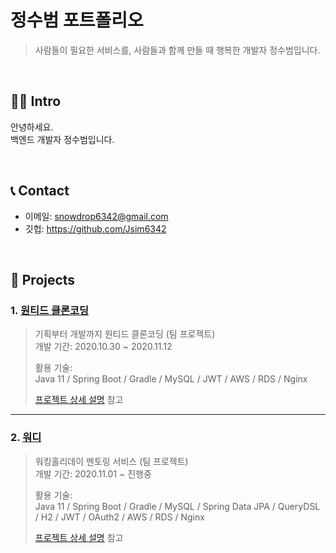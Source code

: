# 정수범 포트폴리오
>사람들이 필요한 서비스를, 사람들과 함께 만들 때 행복한 개발자 정수범입니다.

</br>

## 👨‍💻 Intro
안녕하세요.  
백엔드 개발자 정수범입니다.

</br>

## 📞 Contact
- 이메일: snowdrop6342@gmail.com
- 깃헙: https://github.com/Jsim6342

</br>

## 📜 Projects
### 1. [원티드 클론코딩](https://github.com/Jsim6342/wanted-clone)
>기획부터 개발까지 원티드 클론코딩 (팀 프로젝트)  
>개발 기간: 2020.10.30 ~ 2020.11.12  
>  
>활용 기술:  
>Java 11 / Spring Boot / Gradle / MySQL / JWT / AWS / RDS / Nginx
>  
>[프로젝트 상세 설명](https://github.com/Jsim6342/wanted-clone) 참고

---

### 2. [워디](https://github.com/Team-Wordi/Wordi)
>워킹홀리데이 멘토링 서비스 (팀 프로젝트)  
>개발 기간: 2020.11.01 ~ 진행중
>  
>활용 기술:  
>Java 11 / Spring Boot / Gradle / MySQL / Spring Data JPA / QueryDSL /
>H2 / JWT / OAuth2 / AWS / RDS / Nginx
>  
>[프로젝트 상세 설명](https://github.com/Team-Wordi/Wordi) 참고


